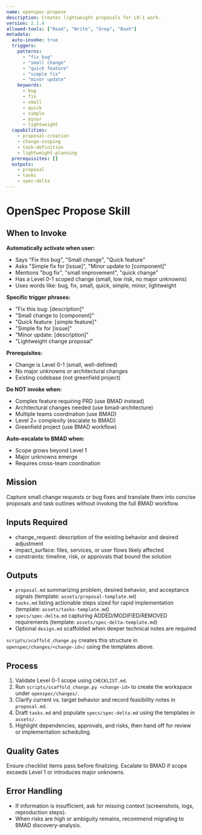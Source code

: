 ```yaml
---
name: openspec-propose
description: Creates lightweight proposals for L0-1 work.
version: 2.1.4
allowed-tools: ["Read", "Write", "Grep", "Bash"]
metadata:
  auto-invoke: true
  triggers:
    patterns:
      - "fix bug"
      - "small change"
      - "quick feature"
      - "simple fix"
      - "minor update"
    keywords:
      - bug
      - fix
      - small
      - quick
      - simple
      - minor
      - lightweight
  capabilities:
    - proposal-creation
    - change-scoping
    - task-definition
    - lightweight-planning
  prerequisites: []
  outputs:
    - proposal
    - tasks
    - spec-delta
---
```


# OpenSpec Propose Skill

## When to Invoke

**Automatically activate when user:**
- Says "Fix this bug", "Small change", "Quick feature"
- Asks "Simple fix for [issue]", "Minor update to [component]"
- Mentions "bug fix", "small improvement", "quick change"
- Has a Level 0-1 scoped change (small, low risk, no major unknowns)
- Uses words like: bug, fix, small, quick, simple, minor, lightweight

**Specific trigger phrases:**
- "Fix this bug: [description]"
- "Small change to [component]"
- "Quick feature: [simple feature]"
- "Simple fix for [issue]"
- "Minor update: [description]"
- "Lightweight change proposal"

**Prerequisites:**
- Change is Level 0-1 (small, well-defined)
- No major unknowns or architectural changes
- Existing codebase (not greenfield project)

**Do NOT invoke when:**
- Complex feature requiring PRD (use BMAD instead)
- Architectural changes needed (use bmad-architecture)
- Multiple teams coordination (use BMAD)
- Level 2+ complexity (escalate to BMAD)
- Greenfield project (use BMAD workflow)

**Auto-escalate to BMAD when:**
- Scope grows beyond Level 1
- Major unknowns emerge
- Requires cross-team coordination

## Mission
Capture small change requests or bug fixes and translate them into concise proposals and task outlines without invoking the full BMAD workflow.

## Inputs Required
- change_request: description of the existing behavior and desired adjustment
- impact_surface: files, services, or user flows likely affected
- constraints: timeline, risk, or approvals that bound the solution

## Outputs
- `proposal.md` summarizing problem, desired behavior, and acceptance signals (template: `assets/proposal-template.md`)
- `tasks.md` listing actionable steps sized for rapid implementation (template: `assets/tasks-template.md`)
- `specs/spec-delta.md` capturing ADDED/MODIFIED/REMOVED requirements (template: `assets/spec-delta-template.md`)
- Optional `design.md` scaffolded when deeper technical notes are required

`scripts/scaffold_change.py` creates this structure in `openspec/changes/<change-id>/` using the templates above.

## Process
1. Validate Level 0-1 scope using `CHECKLIST.md`.
2. Run `scripts/scaffold_change.py <change-id>` to create the workspace under `openspec/changes/`.
3. Clarify current vs. target behavior and record feasibility notes in `proposal.md`.
4. Draft `tasks.md` and populate `specs/spec-delta.md` using the templates in `assets/`.
5. Highlight dependencies, approvals, and risks, then hand off for review or implementation scheduling.

## Quality Gates
Ensure checklist items pass before finalizing. Escalate to BMAD if scope exceeds Level 1 or introduces major unknowns.

## Error Handling
- If information is insufficient, ask for missing context (screenshots, logs, reproduction steps).
- When risks are high or ambiguity remains, recommend migrating to BMAD discovery-analysis.
